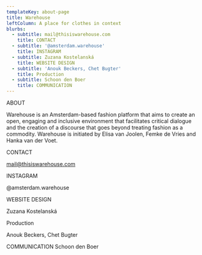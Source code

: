 ```yaml
---
templateKey: about-page
title: Warehouse
leftColumn: A place for clothes in context
blurbs:
  - subtitle: mail@thisiswarehouse.com
    title: CONTACT
  - subtitle: '@amsterdam.warehouse'
    title: INSTAGRAM
  - subtitle: Zuzana Kostelanská
    title: WEBSITE DESIGN
  - subtitle: 'Anouk Beckers, Chet Bugter'
    title: Production
  - subtitle: Schoon den Boer
    title: COMMUNICATION
---
```

  ABOUT

Warehouse is an Amsterdam-based fashion platform that aims to create an open, engaging and inclusive environment that facilitates critical dialogue and the creation of a discourse that goes beyond treating fashion as a commodity. Warehouse is initiated by Elisa van Joolen, Femke de Vries and Hanka van der Voet.

CONTACT

  mail@thisiswarehouse.com

  INSTAGRAM

  @amsterdam.warehouse

  WEBSITE DESIGN

  Zuzana Kostelanská

  Production

  Anouk Beckers, Chet Bugter

  COMMUNICATION
  Schoon den Boer
